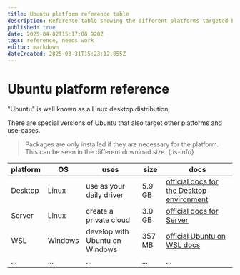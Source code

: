 ```yaml
---
title: Ubuntu platform reference table
description: Reference table showing the different platforms targeted by Ubuntu
published: true
date: 2025-04-02T15:17:08.920Z
tags: reference, needs work
editor: markdown
dateCreated: 2025-03-31T15:23:12.055Z
---
```


# Ubuntu platform reference
"Ubuntu" is well known as a Linux desktop distribution,

There are special versions of Ubuntu that also target other platforms and use-cases.

> Packages are only installed if they are necessary for the platform.
> This can be seen in the different download size.
{.is-info}


| platform  | OS      | uses                            | size    | docs                             |
|-----------|---------|---------------------------------|---------|----------------------------------|
| Desktop   | Linux   | use as your daily driver        | 5.9 GB  | [official docs for the Desktop environment](https://help.ubuntu.com/stable/ubuntu-help/index.html)        |
| Server    | Linux   | create a private cloud          | 3.0 GB  | [official docs for Server](https://documentation.ubuntu.com/server/)         |
| WSL       | Windows | develop with Ubuntu on Windows  | 357 MB  | [official Ubuntu on WSL docs](https://documentation.ubuntu.com/wsl/en/stable/)  |
| ...       | ...     | ...                             | ...     | ...                              |